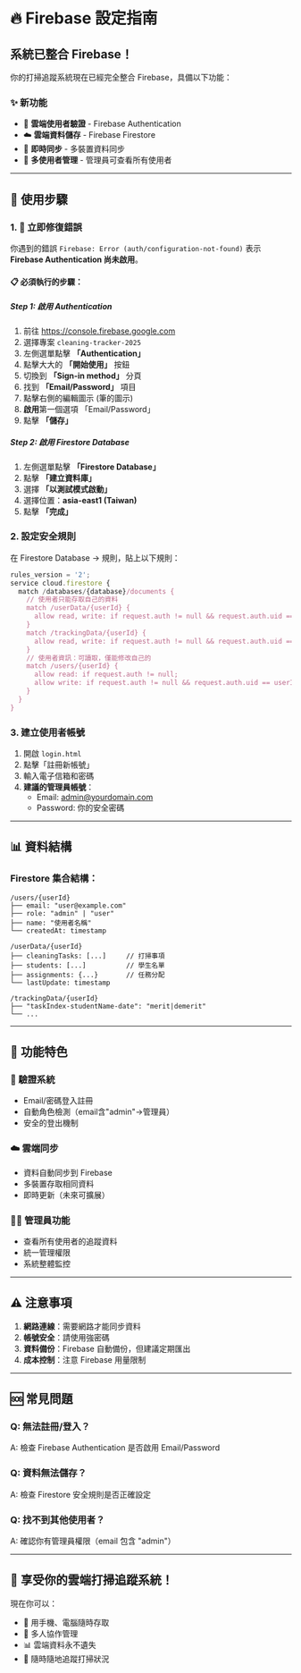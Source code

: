 # 🔥 Firebase 設定指南

## 系統已整合 Firebase！

你的打掃追蹤系統現在已經完全整合 Firebase，具備以下功能：

### ✨ 新功能
- 🔐 **雲端使用者驗證** - Firebase Authentication
- ☁️ **雲端資料儲存** - Firebase Firestore
- 🔄 **即時同步** - 多裝置資料同步
- 👥 **多使用者管理** - 管理員可查看所有使用者

---

## 🚀 使用步驟

### 1. 🚨 **立即修復錯誤**

你遇到的錯誤 `Firebase: Error (auth/configuration-not-found)` 表示 **Firebase Authentication 尚未啟用**。

#### 📋 **必須執行的步驟**：

##### Step 1: 啟用 Authentication
1. 前往 https://console.firebase.google.com
2. 選擇專案 `cleaning-tracker-2025`
3. 左側選單點擊 **「Authentication」**
4. 點擊大大的 **「開始使用」** 按鈕
5. 切換到 **「Sign-in method」** 分頁
6. 找到 **「Email/Password」** 項目
7. 點擊右側的編輯圖示 (筆的圖示)
8. **啟用**第一個選項 「Email/Password」
9. 點擊 **「儲存」**

##### Step 2: 啟用 Firestore Database  
1. 左側選單點擊 **「Firestore Database」**
2. 點擊 **「建立資料庫」**
3. 選擇 **「以測試模式啟動」**
4. 選擇位置：**asia-east1 (Taiwan)**
5. 點擊 **「完成」**

### 2. 設定安全規則
在 Firestore Database → 規則，貼上以下規則：

```javascript
rules_version = '2';
service cloud.firestore {
  match /databases/{database}/documents {
    // 使用者只能存取自己的資料
    match /userData/{userId} {
      allow read, write: if request.auth != null && request.auth.uid == userId;
    }
    match /trackingData/{userId} {
      allow read, write: if request.auth != null && request.auth.uid == userId;
    }
    // 使用者資訊：可讀取，僅能修改自己的
    match /users/{userId} {
      allow read: if request.auth != null;
      allow write: if request.auth != null && request.auth.uid == userId;
    }
  }
}
```

### 3. 建立使用者帳號
1. 開啟 `login.html`
2. 點擊「註冊新帳號」
3. 輸入電子信箱和密碼
4. **建議的管理員帳號**：
   - Email: admin@yourdomain.com
   - Password: 你的安全密碼

---

## 📊 資料結構

### Firestore 集合結構：
```
/users/{userId}
├── email: "user@example.com"
├── role: "admin" | "user"  
├── name: "使用者名稱"
└── createdAt: timestamp

/userData/{userId}
├── cleaningTasks: [...]     // 打掃事項
├── students: [...]          // 學生名單
├── assignments: {...}       // 任務分配
└── lastUpdate: timestamp

/trackingData/{userId}
├── "taskIndex-studentName-date": "merit|demerit"
└── ...
```

---

## 🎯 功能特色

### 🔐 驗證系統
- Email/密碼登入註冊
- 自動角色檢測（email含"admin"→管理員）
- 安全的登出機制

### ☁️ 雲端同步
- 資料自動同步到 Firebase
- 多裝置存取相同資料
- 即時更新（未來可擴展）

### 👨‍💼 管理員功能
- 查看所有使用者的追蹤資料
- 統一管理權限
- 系統整體監控

---

## ⚠️ 注意事項

1. **網路連線**：需要網路才能同步資料
2. **帳號安全**：請使用強密碼
3. **資料備份**：Firebase 自動備份，但建議定期匯出
4. **成本控制**：注意 Firebase 用量限制

---

## 🆘 常見問題

### Q: 無法註冊/登入？
A: 檢查 Firebase Authentication 是否啟用 Email/Password

### Q: 資料無法儲存？
A: 檢查 Firestore 安全規則是否正確設定

### Q: 找不到其他使用者？
A: 確認你有管理員權限（email 包含 "admin"）

---

## 🎉 享受你的雲端打掃追蹤系統！

現在你可以：
- 📱 用手機、電腦隨時存取
- 👥 多人協作管理
- 📊 雲端資料永不遺失
- 🚀 隨時隨地追蹤打掃狀況